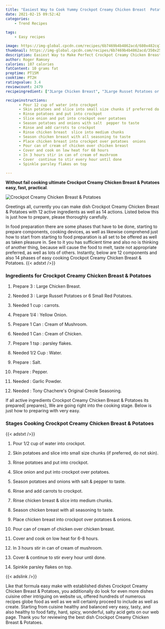 ```yaml
---
title: "Easiest Way to Cook Yummy Crockpot Creamy Chicken Breast  Potatoes"
date: 2021-02-15 09:52:42
categories:
    - Trend Recipes
    
tags:
    - Easy recipes

image: https://img-global.cpcdn.com/recipes/6b7469b4b4862acd/680x482cq70/crockpot-creamy-chicken-breast-potatoes-recipe-main-photo.jpg
thumbnail: https://img-global.cpcdn.com/recipes/6b7469b4b4862acd/350x250cq70/crockpot-creamy-chicken-breast-potatoes-recipe-main-photo.jpg
description: Easiest Way to Make Perfect Crockpot Creamy Chicken Breast  Potatoes with 12 ingredients and 14 stages of easy cooking.
author: Roger Ramsey
calories: 187 calories
fatContent: 10 grams fat
preptime: PT15M
cooktime: PT2H
ratingvalue: 3.4
reviewcount: 2479
recipeingredient: ["3Large Chicken Breast", "3Large Russet Potatoes or 6 Small Red Potatoes", "1 cupcarrots", "1/4Yellow Onion", "1 CanCream of Mushroom", "1 CanCream of Chicken", "1 tspparsley flakes", "1/2 CupWater", "Salt", "Pepper", "Garlic Powder", "Tony Chacheres Original Creole Seasoning"]

recipeinstructions: 
      - Pour 12 cup of water into crockpot 
      - Skin potatoes and slice into small size chunks if preferred do not skin 
      - Rinse potatoes and put into crockpot 
      - Slice onion and put into crockpot over potatoes 
      - Season potatoes and onions with salt  pepper to taste 
      - Rinse and add carrots to crockpot 
      - Rinse chicken breast  slice into medium chunks 
      - Season chicken breast with all seasoning to taste 
      - Place chicken breast into crockpot over potatoes  onions 
      - Pour can of cream of chicken over chicken breast 
      - Cover and cook on low heat for 68 hours 
      - In 3 hours stir in can of cream of mushroom 
      - Cover  continue to stir every hour until done 
      - Spinkle parsley flakes on top

---
```




**Without fail cooking ultimate Crockpot Creamy Chicken Breast &amp; Potatoes easy, fast, practical**. 


![Crockpot Creamy Chicken Breast &amp; Potatoes](https://img-global.cpcdn.com/recipes/6b7469b4b4862acd/680x482cq70/crockpot-creamy-chicken-breast-potatoes-recipe-main-photo.jpg "Crockpot Creamy Chicken Breast &amp; Potatoes")




Greetings all, currently you can make dish Crockpot Creamy Chicken Breast &amp; Potatoes with 12 active ingredients as well as 14 actions. Listed below this is just how to prepare, please thoroughly carefully.

In food preparation there are some phases that have to be done, starting to prepare components, cooking devices, as well as likewise comprehend just how to start from starting to food preparation is all set to be offered as well as taken pleasure in. See to it you has sufficient time and also no is thinking of another thing, because will cause the food to melt, taste not appropriate preferred, as well as lots of others. Instantly, below are 12 components and also 14 phases of easy cooking Crockpot Creamy Chicken Breast &amp; Potatoes.
{{< adstxt />}}

### Ingredients for Crockpot Creamy Chicken Breast &amp; Potatoes


1. Prepare 3 : Large Chicken Breast.

1. Needed 3 : Large Russet Potatoes or 6 Small Red Potatoes.

1. Needed 1 cup : carrots.

1. Prepare 1/4 : Yellow Onion.

1. Prepare 1 Can : Cream of Mushroom.

1. Needed 1 Can : Cream of Chicken.

1. Prepare 1 tsp : parsley flakes.

1. Needed 1/2 Cup : Water.

1. Prepare  : Salt.

1. Prepare  : Pepper.

1. Needed  : Garlic Powder.

1. Needed  : Tony Chachere&#39;s Original Creole Seasoning.



If all active ingredients Crockpot Creamy Chicken Breast &amp; Potatoes its prepared| prepares}, We are going right into the cooking stage. Below is just how to preparing with very easy.

### Stages Cooking Crockpot Creamy Chicken Breast &amp; Potatoes

{{< adstxt />}}


1. Pour 1/2 cup of water into crockpot.



1. Skin potatoes and slice into small size chunks (if preferred, do not skin).



1. Rinse potatoes and put into crockpot.



1. Slice onion and put into crockpot over potatoes.



1. Season potatoes and onions with salt &amp; pepper to taste.



1. Rinse and add carrots to crockpot.



1. Rinse chicken breast &amp; slice into medium chunks.



1. Season chicken breast with all seasoning to taste.



1. Place chicken breast into crockpot over potatoes &amp; onions.



1. Pour can of cream of chicken over chicken breast.



1. Cover and cook on low heat for 6-8 hours.



1. In 3 hours stir in can of cream of mushroom.



1. Cover &amp; continue to stir every hour until done.



1. Spinkle parsley flakes on top.





{{< adslink />}}

Like that formula easy make with established dishes Crockpot Creamy Chicken Breast &amp; Potatoes, you additionally do look for even more dishes cuisine other intriguing on website us, offered hundreds of numerous recipes globe food as well as we will certainly proceed to include as well as create. Starting from cuisine healthy and balanced very easy, tasty, and also healthy to food fatty, hard, spicy, wonderful, salty acid gets on our web page. Thank you for reviewing the best dish Crockpot Creamy Chicken Breast &amp; Potatoes.
